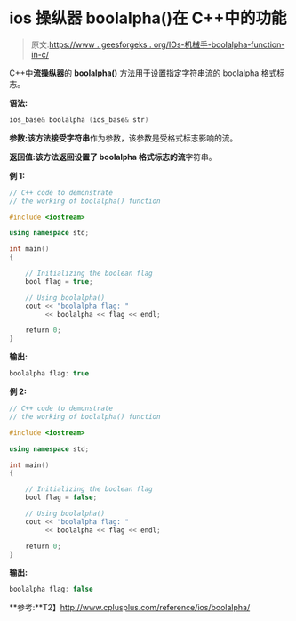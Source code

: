# ios 操纵器 boolalpha()在 C++中的功能

> 原文:[https://www . geesforgeks . org/IOs-机械手-boolalpha-function-in-c/](https://www.geeksforgeeks.org/ios-manipulators-boolalpha-function-in-c/)

C++中**流操纵器**的 **boolalpha()** 方法用于设置指定字符串流的 boolalpha 格式标志。

**语法:**

```cpp
ios_base& boolalpha (ios_base& str)

```

**参数:**该方法接受**字符串**作为参数，该参数是受格式标志影响的流。

**返回值:**该方法返回设置了 boolalpha 格式标志的**流**字符串。

**例 1:**

```cpp
// C++ code to demonstrate
// the working of boolalpha() function

#include <iostream>

using namespace std;

int main()
{

    // Initializing the boolean flag
    bool flag = true;

    // Using boolalpha()
    cout << "boolalpha flag: "
         << boolalpha << flag << endl;

    return 0;
}
```

**输出:**

```cpp
boolalpha flag: true

```

**例 2:**

```cpp
// C++ code to demonstrate
// the working of boolalpha() function

#include <iostream>

using namespace std;

int main()
{

    // Initializing the boolean flag
    bool flag = false;

    // Using boolalpha()
    cout << "boolalpha flag: "
         << boolalpha << flag << endl;

    return 0;
}
```

**输出:**

```cpp
boolalpha flag: false

```

**参考:**T2】http://www.cplusplus.com/reference/ios/boolalpha/